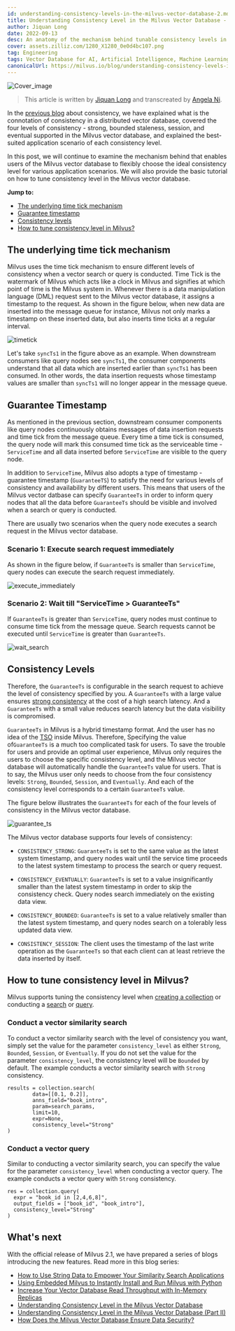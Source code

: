 ```yaml
---
id: understanding-consistency-levels-in-the-milvus-vector-database-2.md
title: Understanding Consistency Level in the Milvus Vector Database - Part II
author: Jiquan Long
date: 2022-09-13
desc: An anatomy of the mechanism behind tunable consistency levels in the Milvus vector database.
cover: assets.zilliz.com/1280_X1280_0e0d4bc107.png
tag: Engineering
tags: Vector Database for AI, Artificial Intelligence, Machine Learning
canonicalUrl: https://milvus.io/blog/understanding-consistency-levels-in-the-milvus-vector-database-2.md
---
```


![Cover_image](https://assets.zilliz.com/1280_X1280_0e0d4bc107.png "Understanding Consistency Level in the Milvus Vector Database")

> This article is written by [Jiquan Long](https://github.com/longjiquan) and transcreated by [Angela Ni](https://www.linkedin.com/in/yiyun-n-2aa713163/).

In the [previous blog](https://milvus.io/blog/understanding-consistency-levels-in-the-milvus-vector-database.md) about consistency, we have explained what is the connotation of consistency in a distributed vector database, covered the four levels of consistency - strong, bounded staleness, session, and eventual supported in the Milvus vector database, and explained the best-suited application scenario of each consistency level. 

In this post, we will continue to examine the mechanism behind that enables users of the Milvus vector database to flexibly choose the ideal consistency level for various application scenarios. We will also provide the basic tutorial on how to tune consistency level in the Milvus vector database.

**Jump to:**

- [The underlying time tick mechanism](#The-underlying-time-tick-mechanism)
- [Guarantee timestamp](#Guarantee-timestamp)
- [Consistency levels](#Consistency-levels)
- [How to tune consistency level in Milvus?](#How-to-tune-consistency-level-in-Milvus)

## The underlying time tick mechanism

Milvus uses the time tick mechanism to ensure different levels of consistency when a vector search or query is conducted. Time Tick is the watermark of Milvus which acts like a clock in Milvus and signifies at which point of time is the Milvus system in. Whenever there is a data manipulation language (DML) request sent to the Milvus vector database, it assigns a timestamp to the request. As shown in the figure below, when new data are inserted into the message queue for instance, Milvus not only marks a timestamp on these inserted data, but also inserts time ticks at a regular interval. 

![timetick](https://assets.zilliz.com/timetick_b395df9804.png "Timestamp and time tick.")

Let's take `syncTs1` in the figure above as an example. When downstream consumers like query nodes see `syncTs1`, the consumer components understand that all data which are inserted earlier than `syncTs1` has been consumed. In other words, the data insertion requests whose timestamp values are smaller than `syncTs1` will no longer appear in the message queue.

## Guarantee Timestamp

As mentioned in the previous section, downstream consumer components like query nodes continuously obtains messages of data insertion requests and time tick from the message queue. Every time a time tick is consumed, the query node will mark this consumed time tick as the serviceable time - `ServiceTime` and all data inserted before `ServiceTime` are visible to the query node.

In addition to `ServiceTime`, Milvus also adopts a type of timestamp - guarantee timestamp (`GuaranteeTS`) to satisfy the need for various levels of consistency and availability by different users. This means that users of the Milvus vector datbase can specify `GuaranteeTs` in order to inform query nodes that all the data before `GuaranteeTs` should be visible and involved when a search or query is conducted.

There are usually two scenarios when the query node executes a search request in the Milvus vector database.

### Scenario 1: Execute search request immediately

As shown in the figure below, if `GuaranteeTs` is smaller than `ServiceTime`, query nodes can execute the search request immediately.

![execute_immediately](https://assets.zilliz.com/execute_immediately_dd1913775d.png "Execute search request immediately.")

### Scenario 2: Wait till "ServiceTime > GuaranteeTs"

If `GuaranteeTs` is greater than `ServiceTime`, query nodes must continue to consume time tick from the message queue. Search requests cannot be executed until `ServiceTime` is greater than `GuaranteeTs`.

![wait_search](https://assets.zilliz.com/wait_search_f09a2f6cf9.png "Wait till ServiceTime > GuaranteeTs.")

## Consistency Levels

Therefore, the `GuaranteeTs` is configurable in the search request to achieve the level of consistency specified by you. A `GuaranteeTs` with a large value ensures [strong consistency](https://milvus.io/blog/understanding-consistency-levels-in-the-milvus-vector-database.md#Strong) at the cost of a high search latency. And a `GuaranteeTs` with a small value reduces search latency but the data visibility is compromised.

`GuaranteeTs` in Milvus is a hybrid timestamp format. And the user has no idea of the [TSO](https://github.com/milvus-io/milvus/blob/master/docs/design_docs/20211214-milvus_hybrid_ts.md) inside Milvus. Therefore, Specifying the value of`GuaranteeTs` is a much too complicated task for users. To save the trouble for users and provide an optimal user experience, Milvus only requires the users to choose the specific consistency level, and the Milvus vector database will automatically handle the `GuaranteeTs` value for users. That is to say, the Milvus user only needs to choose from the four consistency levels: `Strong`, `Bounded`, `Session`, and `Eventually`. And each of the consistency level corresponds to a certain `GuaranteeTs` value.

The figure below illustrates the `GuaranteeTs` for each of the four levels of consistency in the Milvus vector database.

![guarantee_ts](https://assets.zilliz.com/guarantee_ts_f4b3e119d3.png "The corresponding GuaranteeTs for the four consistency levels in Milvus.")

The Milvus vector database supports four levels of consistency:

- `CONSISTENCY_STRONG`: `GuaranteeTs` is set to the same value as the latest system timestamp, and query nodes wait until the service time proceeds to the latest system timestamp to process the search or query request. 

- `CONSISTENCY_EVENTUALLY`: `GuaranteeTs` is set to a value insignificantly smaller than the latest system timestamp in order to skip the consistency check. Query nodes search immediately on the existing data view. 

- `CONSISTENCY_BOUNDED`: `GuaranteeTs` is set to a value relatively smaller than the latest system timestamp, and query nodes search on a tolerably less updated data view. 

- `CONSISTENCY_SESSION`: The client uses the timestamp of the last write operation as the `GuaranteeTs` so that each client can at least retrieve the data inserted by itself. 

## How to tune consistency level in Milvus?

Milvus supports tuning the consistency level when [creating a collection](https://milvus.io/docs/v2.1.x/create_collection.md) or conducting a [search](https://milvus.io/docs/v2.1.x/search.md) or [query](https://milvus.io/docs/v2.1.x/query.md).  

### Conduct a vector similarity search

To conduct a vector similarity search with the level of consistency you want, simply set the value for the parameter `consistency_level` as either `Strong`, `Bounded`, `Session`, or `Eventually`. If you do not set the value for the parameter `consistency_level`, the consistency level will be `Bounded` by default. The example conducts a vector similarity search with `Strong` consistency.  

```
results = collection.search(
        data=[[0.1, 0.2]], 
        anns_field="book_intro", 
        param=search_params, 
        limit=10, 
        expr=None,
        consistency_level="Strong"
)
```

### Conduct a vector query

Similar to conducting a vector similarity search, you can specify the value for the parameter `consistency_level` when conducting a vector query. The example conducts a vector query with `Strong` consistency.  

```
res = collection.query(
  expr = "book_id in [2,4,6,8]", 
  output_fields = ["book_id", "book_intro"],
  consistency_level="Strong"
)
```

## What's next

With the official release of Milvus 2.1, we have prepared a series of blogs introducing the new features. Read more in this blog series:

- [How to Use String Data to Empower Your Similarity Search Applications](https://milvus.io/blog/2022-08-08-How-to-use-string-data-to-empower-your-similarity-search-applications.md)
- [Using Embedded Milvus to Instantly Install and Run Milvus with Python](https://milvus.io/blog/embedded-milvus.md)
- [Increase Your Vector Database Read Throughput with In-Memory Replicas](https://milvus.io/blog/in-memory-replicas.md)
- [Understanding Consistency Level in the Milvus Vector Database](https://milvus.io/blog/understanding-consistency-levels-in-the-milvus-vector-database.md)
- [Understanding Consistency Level in the Milvus Vector Database (Part II)](https://milvus.io/blog/understanding-consistency-levels-in-the-milvus-vector-database-2.md)
- [How Does the Milvus Vector Database Ensure Data Security?](https://milvus.io/blog/data-security.md)



